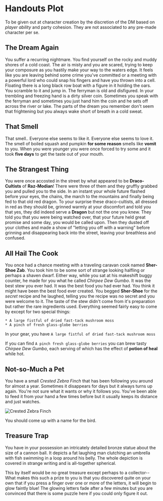 # Handouts Plot

To be given out at character creation by the discretion of the DM based on _player ability_ and party cohesion.  They are not associated to any pre-made character per se.

## The Dream Again

You suffer a recurring nightmare.  You find yourself on the rocky and muddy shores of a cold coast.  The air is misty and you are scared, trying to keep your composure as you hastily make your way to the waters edge.  It feels like you are leaving behind some crime you've committed or a meeting with a powerful lord who could snap his fingers and have you thrown into a cell.  Floating there is a long black row boat with a figure in it holding the oars.  You scramble to it and jump in.  The ferryman is old and disfigured.  In your trembling and freezing hand is a dirty silver coin.  Sometimes you speak with the ferryman and sometimes you just hand him the coin and he sets off across the river or lake.  The parts of the dream you remember don't seem that frightening but you always wake short of breath in a cold sweat.

## That Smell

That smell..  Everyone else seems to like it.  Everyone else seems to love it.  The smell of boiled squash and pumpkin **for some reason** smells like **vomit** to you.  When you were younger you were once forced to try some and it took **five days** to get the taste out of your mouth.

## The Strangest Thing

You were once accosted in the street by what appeared to be **Draco-Cultists** of **Raz-Modian**!  There were three of them and they gruffly grabbed you and pulled you to the side.  In an instant your whole future flashed before your eyes, the chains, the march to the mountains and finally being fed to that old red dragon.  To your surprise these draco-cultists, all dressed in red as they should be, grinned warmly at your discomfort and told you that yes, they did indeed serve a **Dragon** but not the one you knew.  They told you that you were being watched over, that your future held great promise and some day, you would be called upon.  Then they dusted off your clothes and made a show of "letting you off with a warning" before grinning and disappearing back into the street, leaving your breathless and confused.

## All Hail The Cook

You once had a chance meeting with a traveling caravan cook named **Sher-Shoe Zab**.  You took him to be some sort of strange looking halfling or perhaps a shaven dwarf.  Either way, while you sat at his makeshift buggy counter, he made for you what he called _Chirpee Dew Gumbo_.  It was the best stew you ever had.  It was the best food you had ever had.  You think it might have been the best food ever created.  You begged **Sher-Shoe** for the _secret_ recipe and he laughed, telling you the recipe was no secret and you were welcome to it.  The taste of the stew didn't come from it's preparation but rather the rare ingredients used.  Everything seemed fairly easy to come by except for two special things:

```Recipe
* A large fistful of dried fast-tack mushroom moss
* A pinch of fresh glass-globe berries
```

In your gear, you have `A large fistful of dried fast-tack mushroom moss`

If you can find `A pinch fresh glass-globe berries` you can brew tasty _Chirpee Dew Gumbo_, each serving of which has the effect of **potion of heal** while hot.

## Not-so-Much a Pet

You have a small _Crested Zebra Finch_ that has been following you around for almost a year.  Sometimes it disappears for days but it always turns up again.  You're not sure what it wants or why it follows you.  You've been able to feed it from your hand a few times before but it usually keeps its distance and just watches.

![Crested Zebra Finch](http://www.efinch.com/birdpix3/bbcrest.jpg)

You should come up with a name for the bird.

## Treasure Trap

You have in your possession an intricately detailed bronze statue about the size of a cannon ball. It depicts a fat laughing man clutching an umbrella with fish swimming in a loop around his belly. The whole depiction is covered in strange writing and is all-together spherical.

This by itself would be no great treasure except perhaps to a collector--What makes this such a prize to you is that you discovered quite on your own that if you press a finger over one or more of the letters, it will begin to glow faintly blue!  The glowing letters fade after a few minutes but you are convinced that there is some puzzle here if you could only figure it out.
